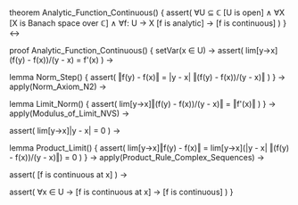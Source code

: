 theorem Analytic_Function_Continuous() {
  assert(
    ∀U ⊆ ℂ [U is open] ∧
    ∀X [X is Banach space over ℂ] ∧
    ∀f: U → X [f is analytic] →
    [f is continuous]
  )
} ↔

proof Analytic_Function_Continuous() {
  setVar(x ∈ U) →
  assert(
    lim[y→x](f(y) - f(x))/(y - x) = f'(x)
  ) →
  
  lemma Norm_Step() {
    assert(
      ‖f(y) - f(x)‖ = |y - x| ‖(f(y) - f(x))/(y - x)‖
    )
  } →
  apply(Norm_Axiom_N2) →
  
  lemma Limit_Norm() {
    assert(
      lim[y→x]‖(f(y) - f(x))/(y - x)‖ = ‖f'(x)‖
    )
  } →
  apply(Modulus_of_Limit_NVS) →
  
  assert(
    lim[y→x]|y - x| = 0
  ) →
  
  lemma Product_Limit() {
    assert(
      lim[y→x]‖f(y) - f(x)‖ = lim[y→x](|y - x| ‖(f(y) - f(x))/(y - x)‖) = 0
    )
  } →
  apply(Product_Rule_Complex_Sequences) →
  
  assert(
    [f is continuous at x]
  ) →
  
  assert(
    ∀x ∈ U → [f is continuous at x] →
    [f is continuous]
  )
}